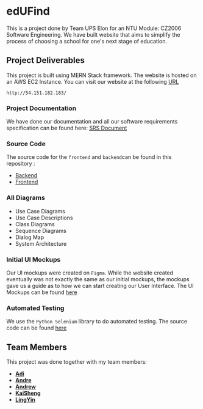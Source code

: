 # edUFind 
This is a project done by Team UPS Elon for an NTU Module: CZ2006 Software Engineering. We have built website that aims to simplify the process of choosing a school for one's next stage of education. 

## Project Deliverables 
This project is built using MERN Stack framework. The website is hosted on an AWS EC2 Instance. You can visit our website at the following [URL](http://54.151.182.183/)

    http://54.151.182.183/

### Project Documentation 
We have done our documentation and all our software requirements specification can be found here: [SRS Document](documentation)

### Source Code
The source code for the `frontend` and `backend`can be found in this repository : 
- [Backend](backend)
- [Frontend](frontend)

### All Diagrams 
- Use Case Diagrams 
- Use Case Descriptions 
- Class Diagrams
- Sequence Diagrams
- Dialog Map 
- System Architecture  

### Initial UI Mockups 
Our UI mockups were created on `Figma`. While the website created eventually was not exactly the same as our initial mockups, the mockups gave us a guide as to how we can start creating our User Interface. The UI Mockups can be found [here](documentation/Lab%201/CZ2006%20UI%20MockUp.pdf)

### Automated Testing
We use the `Python Selenium` library to do automated testing. The source code can be found [here](automationTest)

## Team Members
This project was done together with my team members: 
* [**Adi**](https://github.com/Ka1eidosc0pe)
* [**Andre**](https://github.com/Andrelim99)
* [**Andrew**](https://github.com/AndrewNYK)
* [**KaiSheng**](https://github.com/Interstellarkai)
* [**LingYin**](https://github.com/ling-yin)